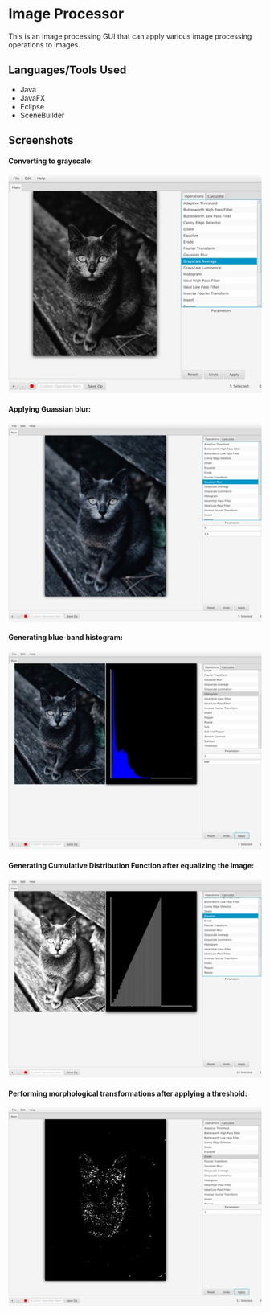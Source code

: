 # Image Processor

This is an image processing GUI that can apply various image processing operations to images. 

## Languages/Tools Used

- Java
- JavaFX
- Eclipse
- SceneBuilder

## Screenshots

#### Converting to grayscale:
![screenshot](screenshots/img_proc_gray.jpg)

#### Applying Guassian blur:
![screenshot](screenshots/img_proc_blur.jpg)

#### Generating blue-band histogram:
![screenshot](screenshots/img_proc_hist.jpg)

#### Generating Cumulative Distribution Function after equalizing the image:
![screenshot](screenshots/img_proc_eq.jpg)

#### Performing morphological transformations after applying a threshold:
![screenshot](screenshots/img_proc_morph.jpg)

